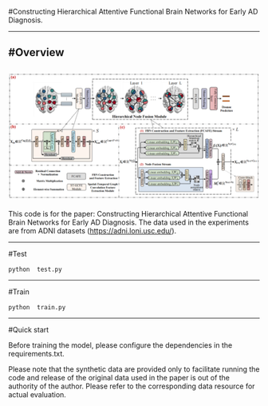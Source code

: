 
#Constructing Hierarchical Attentive Functional Brain Networks for Early AD Diagnosis.

---
#Overview
---
![avatar](./framework.jpg)
---
This code is for the paper: Constructing Hierarchical Attentive Functional Brain Networks for Early AD Diagnosis. The data used in the experiments are from ADNI datasets (https://adni.loni.usc.edu/).

---

#Test
```
python  test.py 
```

---
#Train

```
python  train.py 
```

---

#Quick start

Before training the model, please configure the dependencies in the requirements.txt.

Please note that the synthetic data are provided only to facilitate running the code and release of the original data used in the paper is out of the authority of the author. Please refer to the corresponding data resource for actual evaluation.
